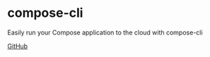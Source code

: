 # compose-cli

Easily run your Compose application to the cloud with compose-cli

[GitHub](https://github.com/docker/compose-cli)
